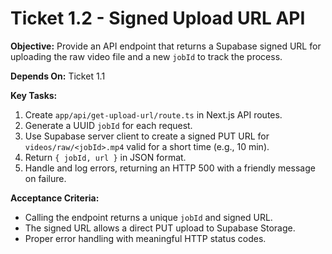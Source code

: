 # Ticket 1.2 - Signed Upload URL API

**Objective:** Provide an API endpoint that returns a Supabase signed URL for uploading the raw video file and a new `jobId` to track the process.

**Depends On:** Ticket 1.1

**Key Tasks:**
1. Create `app/api/get-upload-url/route.ts` in Next.js API routes.
2. Generate a UUID `jobId` for each request.
3. Use Supabase server client to create a signed PUT URL for `videos/raw/<jobId>.mp4` valid for a short time (e.g., 10 min).
4. Return `{ jobId, url }` in JSON format.
5. Handle and log errors, returning an HTTP 500 with a friendly message on failure.

**Acceptance Criteria:**
- Calling the endpoint returns a unique `jobId` and signed URL.
- The signed URL allows a direct PUT upload to Supabase Storage.
- Proper error handling with meaningful HTTP status codes.
